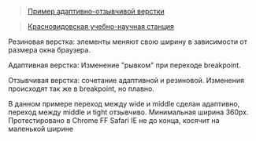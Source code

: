 > <a href="https://avoits.github.io/responsive-web-design/resp.html">Пример адаптивно-отзывчивой верстки</a>

> <a href="https://avoits.github.io/meteo-station">Красновидовская учебно-научная станция</a>

Резиновая верстка: элементы меняют свою ширину в зависимости от размера окна браузера.

Адаптивная верстка: Изменение "рывком" при переходе breakpoint.

Отзывчивая верстка: сочетание адаптивной и резиновой. Изменения происходят так же в breakpoint, но плавно.


В данном примере переход между wide и middle сделан адаптивно, переход между middle и tight отзывчиво. Минимальная ширина 360px.
Протестировано в Chrome FF Safari
IE не до конца, косячит на маленькой ширине
